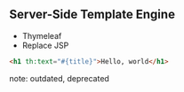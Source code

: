 ##  Server-Side Template Engine

- Thymeleaf
- Replace JSP 

```html
<h1 th:text="#{title}">Hello, world</h1>
```

note:
    outdated, deprecated
